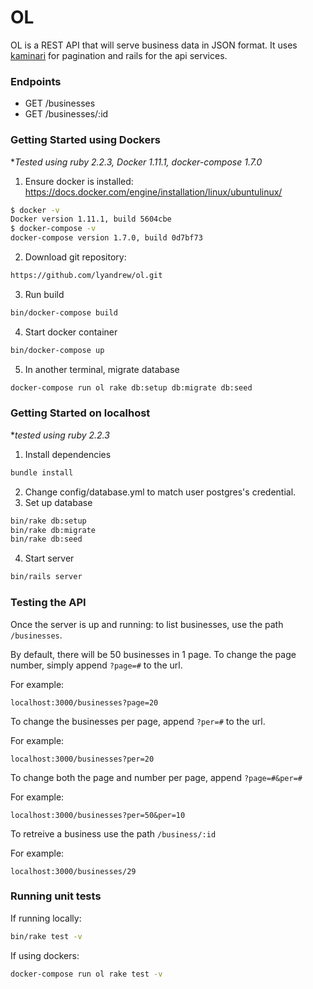 # OL

OL is a REST API that will serve business data in JSON format. It uses [kaminari](https://github.com/amatsuda/kaminari) for pagination and rails for the api services.

### Endpoints
- GET /businesses
- GET /businesses/:id

### Getting Started using Dockers

**Tested using ruby 2.2.3, Docker 1.11.1, docker-compose 1.7.0*
 
1) Ensure docker is installed: https://docs.docker.com/engine/installation/linux/ubuntulinux/
```sh
$ docker -v
Docker version 1.11.1, build 5604cbe
$ docker-compose -v
docker-compose version 1.7.0, build 0d7bf73
```
2) Download git repository:
```sh
https://github.com/lyandrew/ol.git
```
3) Run build
```sh
bin/docker-compose build
```
4) Start docker container
```sh
bin/docker-compose up
```
5) In another terminal, migrate database
```sh
docker-compose run ol rake db:setup db:migrate db:seed
```


### Getting Started on localhost

**tested using ruby 2.2.3*
 
1) Install dependencies
```sh
bundle install
```
2) Change config/database.yml to match user postgres's credential.
3) Set up database
```sh
bin/rake db:setup
bin/rake db:migrate
bin/rake db:seed
```
4) Start server
```sh
bin/rails server
```

### Testing the API

Once the server is up and running: to list businesses, use the path `/businesses`. 

By default, there will be 50 businesses in 1 page. To change the page number, simply append `?page=#` to the url.

For example:
```
localhost:3000/businesses?page=20
```

To change the businesses per page, append `?per=#` to the url.

For example:
```
localhost:3000/businesses?per=20
```

To change both the page and number per page, append `?page=#&per=#`

For example:
```
localhost:3000/businesses?per=50&per=10
```

To retreive a business use the path `/business/:id`

For example:
```
localhost:3000/businesses/29
```

### Running unit tests
If running locally:
```sh
bin/rake test -v
```

If using dockers:
```sh
docker-compose run ol rake test -v
```
